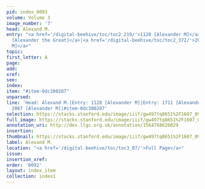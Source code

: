 ```yaml
---
pid: index_0093
volume: Volume 3
image_number: '7'
head: Alexand M.
entry: "<a href='/digital-beehive/toc/toc2_219/'>1128 [Alexander M]</a>|<a href='/digital-beehive/toc/toc2_336/'>1711
  [Alexander the Great]</a>|<a href='/digital-beehive/toc/toc2_372/'>2067 [Alexander
  M]</a>"
topic: 
first_letter: A
page: 
add: 
xref: 
see: 
index: 
item: "#item-0dc380287"
unparsed: 
line: 'Head: Alexand M.|Entry: 1128 [Alexander M]|Entry: 1711 [Alexander the Great]|Entry:
  2067 [Alexander M]|#item-0dc380287'
selection: https://stacks.stanford.edu/image/iiif/gw497tq8651%2F1607_0950/1585,1101,750,161/full/0/default.jpg
full_image: https://stacks.stanford.edu/image/iiif/gw497tq8651%2F1607_0950/full/full/0/default.jpg
annotation_uri: http://dev.llgc.org.uk/annotation/1564768626029
insertion: 
thumbnail: https://stacks.stanford.edu/image/iiif/gw497tq8651%2F1607_0950/1585,1101,750,161/150,/0/default.jpg
label: Alexand M.
location: "<a href='/digital-beehive/toc/toc3_07/'>Full Page</a>"
issue: 
insertion_xref: 
order: '0092'
layout: index_item
collection: index1
---
```

